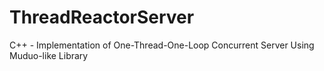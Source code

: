 # ThreadReactorServer
C++ - Implementation of One-Thread-One-Loop Concurrent Server Using Muduo-like Library
